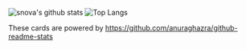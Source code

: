 ![snova's github stats](https://github-readme-stats.vercel.app/api?username=zoniha&count_private=true&show_icons=true&theme=radical)
![Top Langs](https://github-readme-stats.vercel.app/api/top-langs/?username=zoniha&theme=radical)

These cards are powered by https://github.com/anuraghazra/github-readme-stats
